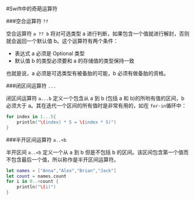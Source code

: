 #Swift中的奇葩运算符

###空合运算符 `??`

空合运算符 `a ?? b` 将对可选类型 a 进行判断，如果包含一个值就进行解封，否则就会返回一个默认值 b。这个运算符有两个条件：

- 表达式 a 必须是 Optional 类型
- 默认值 b 的类型必须要和 a 的存储值的类型保持一致

也就是说，a 必须是可选类型有被备胎的可能，b 必须有做备胎的资格。

###闭区间运算符 `...`

闭区间运算符 `a...b` 定义一个包含从 a 到 b (包括 a 和 b)的所哟有值的区间，b 必须大于 a。其在迭代一个区间的所有值时是非常有用的，如在 `for-in`循环中：

```Swift
for index in 1...5{
	println("\(index) * 5 = \(index * 5)")
}
```

###半开区间运算符 `a..<b`

半开区间 `a..<b` 定义一个从 a 到 b 但是不包括 b 的区间。该区间包含第一个值而不包含最后一个值，所以称作是半开区间运算符。

```Swift
let names = ["Anna","Alex","Brian","Jack"]
let count = names.count
for i in 0..<count {
	println("\(i)")
}
```


